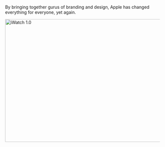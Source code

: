 By bringing together gurus of branding and design, Apple has changed everything for everyone, yet again.

<img src="https://s3-eu-west-1.amazonaws.com/conoroneill.net/wp-content/uploads/2014/07/iWatch.jpg" alt="iWatch 1.0" style="width: 600px; height:401px;"/>

